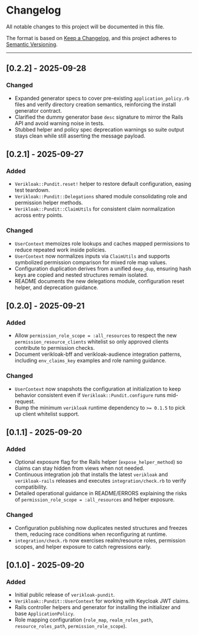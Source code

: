 # Changelog

All notable changes to this project will be documented in this file.

The format is based on [Keep a Changelog](https://keepachangelog.com/en/1.1.0/),
and this project adheres to [Semantic Versioning](https://semver.org/spec/v2.0.0.html).

---

## [0.2.2] - 2025-09-28

### Changed
- Expanded generator specs to cover pre-existing `application_policy.rb` files and verify directory creation semantics, reinforcing the install generator contract.
- Clarified the dummy generator base `desc` signature to mirror the Rails API and avoid warning noise in tests.
- Stubbed helper and policy spec deprecation warnings so suite output stays clean while still asserting the message payload.

## [0.2.1] - 2025-09-27

### Added
- `Verikloak::Pundit.reset!` helper to restore default configuration, easing test teardown.
- `Verikloak::Pundit::Delegations` shared module consolidating role and permission helper methods.
- `Verikloak::Pundit::ClaimUtils` for consistent claim normalization across entry points.

### Changed
- `UserContext` memoizes role lookups and caches mapped permissions to reduce repeated work inside policies.
- `UserContext` now normalizes inputs via `ClaimUtils` and supports symbolized permission comparison for mixed role map values.
- Configuration duplication derives from a unified `deep_dup`, ensuring hash keys are copied and nested structures remain isolated.
- README documents the new delegations module, configuration reset helper, and deprecation guidance.

## [0.2.0] - 2025-09-21

### Added
- Allow `permission_role_scope = :all_resources` to respect the new
  `permission_resource_clients` whitelist so only approved clients contribute
  to permission checks.
- Document verikloak-bff and verikloak-audience integration patterns,
  including `env_claims_key` examples and role naming guidance.

### Changed
- `UserContext` now snapshots the configuration at initialization to keep
  behavior consistent even if `Verikloak::Pundit.configure` runs mid-request.
- Bump the minimum `verikloak` runtime dependency to `>= 0.1.5` to pick up
  client whitelist support.

## [0.1.1] - 2025-09-20

### Added
- Optional exposure flag for the Rails helper (`expose_helper_method`) so claims can stay hidden from views when not needed.
- Continuous integration job that installs the latest `verikloak` and `verikloak-rails` releases and executes `integration/check.rb` to verify compatibility.
- Detailed operational guidance in README/ERRORS explaining the risks of `permission_role_scope = :all_resources` and helper exposure.

### Changed
- Configuration publishing now duplicates nested structures and freezes them, reducing race conditions when reconfiguring at runtime.
- `integration/check.rb` now exercises realm/resource roles, permission scopes, and helper exposure to catch regressions early.

## [0.1.0] - 2025-09-20

### Added
- Initial public release of `verikloak-pundit`.
- `Verikloak::Pundit::UserContext` for working with Keycloak JWT claims.
- Rails controller helpers and generator for installing the initializer and base `ApplicationPolicy`.
- Role mapping configuration (`role_map`, `realm_roles_path`, `resource_roles_path`, `permission_role_scope`).
